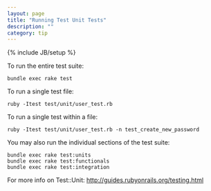 ```yaml
---
layout: page
title: "Running Test Unit Tests"
description: ""
category: tip
---
```

{% include JB/setup %}

To run the entire test suite:

```
bundle exec rake test
```

To run a single test file:

```
ruby -Itest test/unit/user_test.rb
```

To run a single test within a file:

```
ruby -Itest test/unit/user_test.rb -n test_create_new_password
```

You may also run the individual sections of the test suite:

```
bundle exec rake test:units
bundle exec rake test:functionals
bundle exec rake test:integration
```

For more info on Test::Unit: http://guides.rubyonrails.org/testing.html
